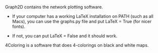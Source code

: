 Graph2D contains the network plotting software.

- If your computer has a working LaTeX installation on PATH (such as all Macs), you can use the graphs.py file and put LaTeX = True (for nicer fonts).

- If not, you can put LaTeX = False and it should work.

4Coloring is a software that does 4-colorings on black and white maps.
